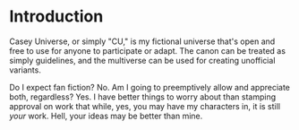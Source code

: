# Introduction

Casey Universe, or simply "CU," is my fictional universe that's open and free to use for anyone to participate or adapt. The canon can be treated as simply guidelines, and the multiverse can be used for creating unofficial variants.

Do I expect fan fiction? No. Am I going to preemptively allow and appreciate both, regardless? Yes. I have better things to worry about than stamping approval on work that while, yes, you may have my characters in, it is still *your* work. Hell, your ideas may be better than mine.